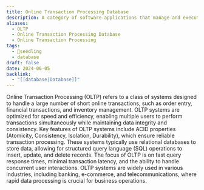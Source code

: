 ```yaml
---
title: Online Transaction Processing Database
description: A category of software applications that manage and execute high-volume transactional data in real time, ensuring quick and efficient data processing.
aliases:
  - OLTP
  - Online Transaction Processing Database
  - Online Transaction Processing
tags:
  - 🌱seedling
  - database
draft: false
date: 2024-06-05
backlink:
  - "[[database|Database]]"
---
```


Online Transaction Processing (OLTP) refers to a class of systems designed to handle a large number of short online transactions, such as order entry, financial transactions, and inventory management. OLTP systems are optimized for speed and efficiency, enabling multiple users to perform transactions simultaneously while maintaining data integrity and consistency. Key features of OLTP systems include ACID properties (Atomicity, Consistency, Isolation, Durability), which ensure reliable transaction processing. These systems typically use relational databases to store data, allowing for structured query language (SQL) operations to insert, update, and delete records. The focus of OLTP is on fast query response times, minimal transaction latency, and the ability to handle concurrent user interactions. OLTP systems are widely used in various industries, including banking, e-commerce, and telecommunications, where rapid data processing is crucial for business operations.